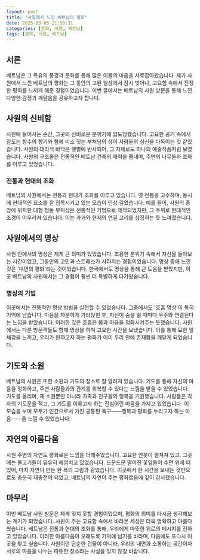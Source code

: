```yaml
---
layout: post  
title: "사원에서 느낀 베트남의 평화"  
date: 2025-03-05 21:58:31  
categories: [문화, 여행, 베트남]  
tags: [평화, 사원, 베트남]  
---  
```


## 서론

베트남은 그 특유의 풍경과 문화를 통해 많은 이들의 마음을 사로잡아왔습니다. 제가 사원에서 느낀 베트남의 평화는 그 동안의 고된 일상에서 잠시 벗어나, 고요함 속에서 진정한 평화를 느끼게 해준 경험이었습니다. 이번 글에서는 베트남의 사원 방문을 통해 느낀 다양한 감정과 깨달음을 공유하고자 합니다.

## 사원의 신비함

사원에 들어서는 순간, 그곳의 신비로운 분위기에 압도당했습니다. 고요한 공기 속에서 감도는 향수의 향기와 함께 미소 짓는 부처님의 상이 사람들의 심신을 다독이는 것 같았습니다. 사원의 대리석 바닥은 햇볕에 반사되어, 그 자체로도 하나의 예술작품처럼 보였습니다. 사원의 구조물은 전통적인 베트남 건축의 매력을 뽐내며, 주변의 나무들과 조화를 이루고 있었습니다.

### 전통과 현대의 조화

베트남의 사원에서는 전통과 현대가 조화를 이루고 있습니다. 옛 전통을 고수하며, 동시에 현대적인 요소를 잘 접목시키고 있는 모습이 인상 깊었습니다. 예를 들어, 사원의 중앙에 위치한 대형 청동 부처상은 전통적인 기법으로 제작되었지만, 그 주위로 현대적인 조경이 어우러져 있습니다. 이는 과거와 현재의 연결 고리를 상징하는 듯 느껴졌습니다. 

## 사원에서의 명상

사원 안에서의 명상은 제게 큰 의미가 있었습니다. 조용한 분위기 속에서 자신을 돌아보는 시간이었고, 그동안의 고민과 스트레스가 사라지는 경험이었습니다. 명상 중에 느낀 것은 '내면의 평화'라는 것이었습니다. 한국에서도 명상을 통해 큰 도움을 받았지만, 이곳 베트남의 사원에서는 그 경험이 훨씬 더 특별하게 다가왔습니다. 

### 명상의 기법

이곳에서는 전통적인 명상 방법을 실천할 수 있었습니다. 그중에서도 '호흡 명상'이 특히 기억에 남습니다. 마음을 차분하게 가라앉힌 후, 자신이 숨을 쉴 때마다 우주와 연결된다는 느낌을 받았습니다. 이러한 깊은 호흡은 몸과 마음을 정화시켜주는 듯했습니다. 사원에서는 다른 방문객들도 함께 명상을 하며 고요한 시간을 보냈습니다. 이를 통해 묘한 일체감을 느끼고, 우리가 원하고자 하는 평화가 이미 우리 안에 존재함을 깨닫게 되었습니다.

## 기도와 소원

베트남의 사원은 또한 소원과 기도의 장소로 잘 알려져 있습니다. 기도를 통해 자신의 마음을 정화하고, 주변 사람들과의 관계를 회복할 수 있다는 느낌을 받을 수 있었습니다. 기도를 올리며, 제 소원뿐만 아니라 가족과 친구들의 행복을 기원했습니다. 사람들은 각자의 기도문을 적고, 그 기도를 이루고자 하는 진심어린 마음을 가지고 있었습니다. 이 모습을 보며 모두가 인간으로서 가진 공통된 욕구——행복과 평화를 누리고자 하는 마음——을 느낄 수 있었습니다.

## 자연의 아름다움

사원 주변의 자연도 평화로운 느낌을 더해주었습니다. 고요한 연못이 펼쳐져 있고, 그곳에는 물고기들이 유유히 헤엄치고 있었습니다. 드문드문 떨어진 꽃잎들이 수면 위에 떠있어, 마치 자연이 만든 한 폭의 그림과 같았습니다. 이곳에서 한 시간을 보내는 것만으로도 충분히 재충전이 되었고, 베트남의 자연이 주는 평화로움에 깊이 감사했습니다. 

## 마무리

이번 베트남 사원 방문은 제게 잊지 못할 경험이었으며, 평화의 의미를 다시금 생각해보는 계기가 되었습니다. 사원이 주는 고요함 속에서 바라본 세상은 더욱 명확하고 아름다웠습니다. 베트남은 전통과 현대의 조화를 통해, 우리에게 따뜻한 위로의 메시지를 전하고 있었습니다. 이러한 아름다움이 오래도록 기억에 남기를 바라며, 다음에도 또다시 이곳을 찾고 싶습니다. 사원이란 단순한 건물이 아니라, 우리의 내면과 소통하는 공간이자 서로의 마음을 나누는 따뜻한 장소라는 사실을 잊지 않길 바랍니다.